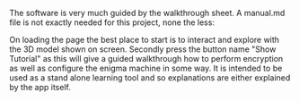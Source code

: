 The software is very much guided by the walkthrough sheet. A manual.md file is not exactly needed for this project, none the less:

On loading the page the best place to start is to interact and explore with the 3D model shown on screen. Secondly press the button name "Show Tutorial" as this will give a guided walkthrough how to perform encryption as well as configure the enigma machine in some way. It is intended to be used as a stand alone learning tool and so explanations are either explained by the app itself.